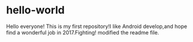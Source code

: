 # hello-world

Hello everyone!
This is my first repository!I like Android develop,and hope find a wonderful job in 2017.Fighting!
modified the readme file.
